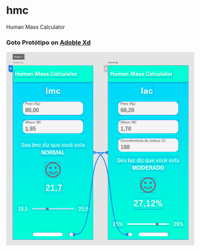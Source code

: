 # hmc
Human Mass Calculator

### Goto Protótipo on [Adoble Xd](https://xd.adobe.com/view/c37672dd-5962-4b3f-8d8a-fa0f50914217-9625/)
![Layout-Previw](layout-previw.png)

